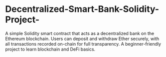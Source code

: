 # Decentralized-Smart-Bank-Solidity-Project-
A simple Solidity smart contract that acts as a decentralized bank on the Ethereum blockchain. Users can deposit and withdraw Ether securely, with all transactions recorded on-chain for full transparency. A beginner-friendly project to learn blockchain and DeFi basics.
